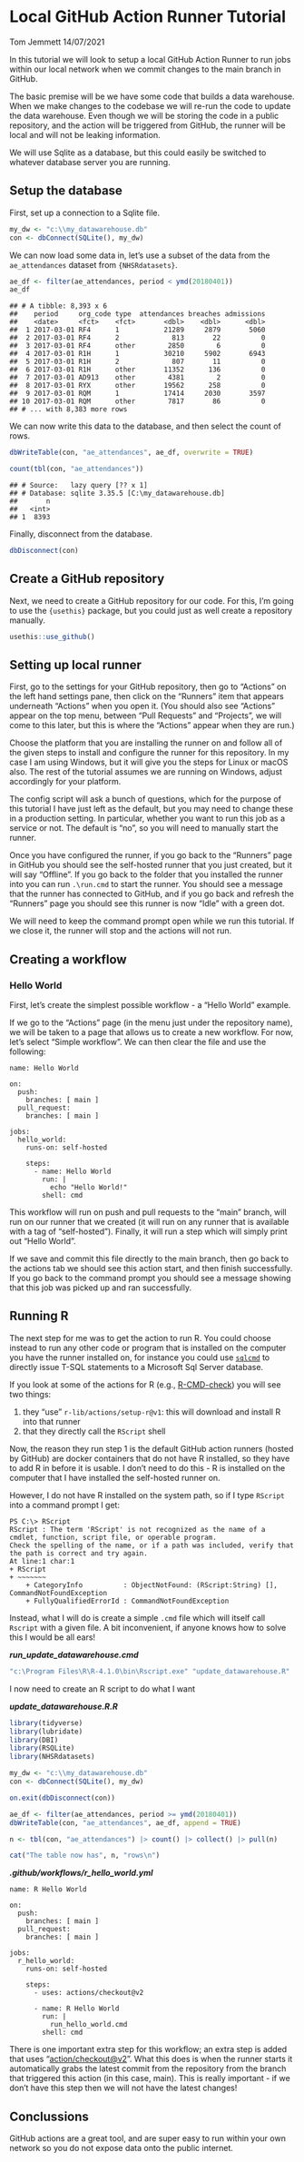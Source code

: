 Local GitHub Action Runner Tutorial
================
Tom Jemmett
14/07/2021

In this tutorial we will look to setup a local GitHub Action Runner to
run jobs within our local network when we commit changes to the main
branch in GitHub.

The basic premise will be we have some code that builds a data
warehouse. When we make changes to the codebase we will re-run the code
to update the data warehouse. Even though we will be storing the code in
a public repository, and the action will be triggered from GitHub, the
runner will be local and will not be leaking information.

We will use Sqlite as a database, but this could easily be switched to
whatever database server you are running.

## Setup the database

First, set up a connection to a Sqlite file.

``` r
my_dw <- "c:\\my_datawarehouse.db"
con <- dbConnect(SQLite(), my_dw)
```

We can now load some data in, let’s use a subset of the data from the
`ae_attendances` dataset from `{NHSRdatasets}`.

``` r
ae_df <- filter(ae_attendances, period < ymd(20180401))
ae_df
```

    ## # A tibble: 8,393 x 6
    ##    period     org_code type  attendances breaches admissions
    ##    <date>     <fct>    <fct>       <dbl>    <dbl>      <dbl>
    ##  1 2017-03-01 RF4      1           21289     2879       5060
    ##  2 2017-03-01 RF4      2             813       22          0
    ##  3 2017-03-01 RF4      other        2850        6          0
    ##  4 2017-03-01 R1H      1           30210     5902       6943
    ##  5 2017-03-01 R1H      2             807       11          0
    ##  6 2017-03-01 R1H      other       11352      136          0
    ##  7 2017-03-01 AD913    other        4381        2          0
    ##  8 2017-03-01 RYX      other       19562      258          0
    ##  9 2017-03-01 RQM      1           17414     2030       3597
    ## 10 2017-03-01 RQM      other        7817       86          0
    ## # ... with 8,383 more rows

We can now write this data to the database, and then select the count of
rows.

``` r
dbWriteTable(con, "ae_attendances", ae_df, overwrite = TRUE)

count(tbl(con, "ae_attendances"))
```

    ## # Source:   lazy query [?? x 1]
    ## # Database: sqlite 3.35.5 [C:\my_datawarehouse.db]
    ##       n
    ##   <int>
    ## 1  8393

Finally, disconnect from the database.

``` r
dbDisconnect(con)
```

## Create a GitHub repository

Next, we need to create a GitHub repository for our code. For this, I’m
going to use the `{usethis}` package, but you could just as well create
a repository manually.

``` r
usethis::use_github()
```

## Setting up local runner

First, go to the settings for your GitHub repository, then go to
“Actions” on the left hand settings pane, then click on the “Runners”
item that appears underneath “Actions” when you open it. (You should
also see “Actions” appear on the top menu, between “Pull Requests” and
“Projects”, we will come to this later, but this is where the “Actions”
appear when they are run.)

Choose the platform that you are installing the runner on and follow all
of the given steps to install and configure the runner for this
repository. In my case I am using Windows, but it will give you the
steps for Linux or macOS also. The rest of the tutorial assumes we are
running on Windows, adjust accordingly for your platform.

The config script will ask a bunch of questions, which for the purpose
of this tutorial I have just left as the default, but you may need to
change these in a production setting. In particular, whether you want to
run this job as a service or not. The default is “no”, so you will need
to manually start the runner.

Once you have configured the runner, if you go back to the “Runners”
page in GitHub you should see the self-hosted runner that you just
created, but it will say “Offline”. If you go back to the folder that
you installed the runner into you can run `.\run.cmd` to start the
runner. You should see a message that the runner has connected to
GitHub, and if you go back and refresh the “Runners” page you should see
this runner is now “Idle” with a green dot.

We will need to keep the command prompt open while we run this tutorial.
If we close it, the runner will stop and the actions will not run.

## Creating a workflow

### Hello World

First, let’s create the simplest possible workflow - a “Hello World”
example.

If we go to the “Actions” page (in the menu just under the repository
name), we will be taken to a page that allows us to create a new
workflow. For now, let’s select “Simple workflow”. We can then clear the
file and use the following:

    name: Hello World

    on:
      push:
        branches: [ main ]
      pull_request:
        branches: [ main ]

    jobs:
      hello_world:
        runs-on: self-hosted

        steps:
          - name: Hello World
            run: |
              echo "Hello World!"
            shell: cmd

This workflow will run on push and pull requests to the “main” branch,
will run on our runner that we created (it will run on any runner that
is available with a tag of “self-hosted”). Finally, it will run a step
which will simply print out “Hello World”.

If we save and commit this file directly to the main branch, then go
back to the actions tab we should see this action start, and then finish
successfully. If you go back to the command prompt you should see a
message showing that this job was picked up and ran successfully.

## Running R

The next step for me was to get the action to run R. You could choose
instead to run any other code or program that is installed on the
computer you have the runner installed on, for instance you could use
[`sqlcmd`](https://docs.microsoft.com/en-us/sql/ssms/scripting/sqlcmd-start-the-utility?view=sql-server-ver15)
to directly issue T-SQL statements to a Microsoft Sql Server database.

If you look at some of the actions for R (e.g.,
[R-CMD-check](https://github.com/r-lib/actions/blob/master/examples/check-full.yaml))
you will see two things:

1.  they “use” `r-lib/actions/setup-r@v1`: this will download and
    install R into that runner
2.  that they directly call the `RScript` shell

Now, the reason they run step 1 is the default GitHub action runners
(hosted by GitHub) are docker containers that do not have R installed,
so they have to add R in before it is usable. I don’t need to do this -
R is installed on the computer that I have installed the self-hosted
runner on.

However, I do not have R installed on the system path, so if I type
`RScript` into a command prompt I get:

    PS C:\> RScript
    RScript : The term 'RScript' is not recognized as the name of a cmdlet, function, script file, or operable program.
    Check the spelling of the name, or if a path was included, verify that the path is correct and try again.
    At line:1 char:1
    + RScript
    + ~~~~~~~
        + CategoryInfo          : ObjectNotFound: (RScript:String) [], CommandNotFoundException
        + FullyQualifiedErrorId : CommandNotFoundException

Instead, what I will do is create a simple `.cmd` file which will itself
call `Rscript` with a given file. A bit inconvenient, if anyone knows
how to solve this I would be all ears!

***run\_update\_datawarehouse.cmd***

``` cmd
"c:\Program Files\R\R-4.1.0\bin\Rscript.exe" "update_datawarehouse.R"
```

I now need to create an R script to do what I want

***update\_datawarehouse.R.R***

``` r
library(tidyverse)
library(lubridate)
library(DBI)
library(RSQLite)
library(NHSRdatasets)

my_dw <- "c:\\my_datawarehouse.db"
con <- dbConnect(SQLite(), my_dw)

on.exit(dbDisconnect(con))

ae_df <- filter(ae_attendances, period >= ymd(20180401))
dbWriteTable(con, "ae_attendances", ae_df, append = TRUE)

n <- tbl(con, "ae_attendances") |> count() |> collect() |> pull(n)

cat("The table now has", n, "rows\n")
```

***.github/workflows/r\_hello\_world.yml***

    name: R Hello World

    on:
      push:
        branches: [ main ]
      pull_request:
        branches: [ main ]

    jobs:
      r_hello_world:
        runs-on: self-hosted

        steps:
          - uses: actions/checkout@v2

          - name: R Hello World
            run: |
              run_hello_world.cmd
            shell: cmd

There is one important extra step for this workflow; an extra step is
added that uses “<action/checkout@v2>”. What this does is when the
runner starts it automatically grabs the latest commit from the
repository from the branch that triggered this action (in this case,
main). This is really important - if we don’t have this step then we
will not have the latest changes!

## Conclussions

GitHub actions are a great tool, and are super easy to run within your
own network so you do not expose data onto the public internet.
